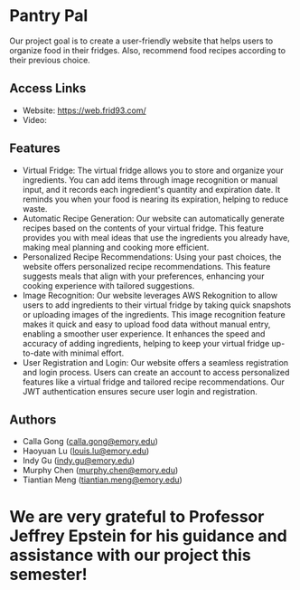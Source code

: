 # Pantry Pal 

Our project goal is to create a user-friendly website that helps users to organize food in their fridges. Also, recommend food recipes according to their previous choice.

## Access Links
- Website: https://web.frid93.com/ 
- Video: 

## Features
- Virtual Fridge: The virtual fridge allows you to store and organize your ingredients. You can add items through image recognition or manual input, and it records each ingredient's quantity and expiration date. It reminds you when your food is nearing its expiration, helping to reduce waste.
- Automatic Recipe Generation: Our website can automatically generate recipes based on the contents of your virtual fridge. This feature provides you with meal ideas that use the ingredients you already have, making meal planning and cooking more efficient.
- Personalized Recipe Recommendations: Using your past choices, the website offers personalized recipe recommendations. This feature suggests meals that align with your preferences, enhancing your cooking experience with tailored suggestions.
- Image Recognition: Our website leverages AWS Rekognition to allow users to add ingredients to their virtual fridge by taking quick snapshots or uploading images of the ingredients. This image recognition feature makes it quick and easy to upload food data without manual entry, enabling a smoother user experience. It enhances the speed and accuracy of adding ingredients, helping to keep your virtual fridge up-to-date with minimal effort.
- User Registration and Login: Our website offers a seamless registration and login process. Users can create an account to access personalized features like a virtual fridge and tailored recipe recommendations. Our JWT authentication ensures secure user login and registration.

## Authors
- Calla Gong (calla.gong@emory.edu)
- Haoyuan Lu (louis.lu@emory.edu)
- Indy Gu (indy.gu@emory.edu)
- Murphy Chen (murphy.chen@emory.edu)
- Tiantian Meng (tiantian.meng@emory.edu)


# We are very grateful to Professor Jeffrey Epstein for his guidance and assistance with our project this semester!



